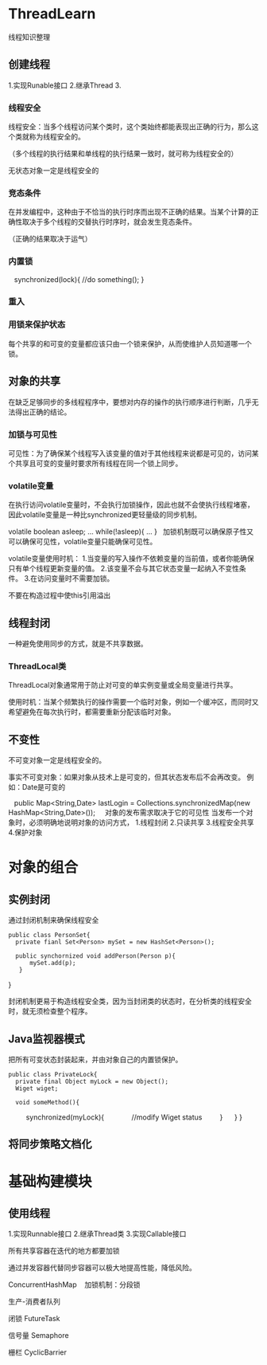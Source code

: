 # ThreadLearn
线程知识整理
## 创建线程
1.实现Runable接口
2.继承Thread
3.
### 线程安全
线程安全：当多个线程访问某个类时，这个类始终都能表现出正确的行为，那么这个类就称为线程安全的。

（多个线程的执行结果和单线程的执行结果一致时，就可称为线程安全的）

无状态对象一定是线程安全的

### 竞态条件 
在并发编程中，这种由于不恰当的执行时序而出现不正确的结果。当某个计算的正确性取决于多个线程的交替执行时序时，就会发生竞态条件。

（正确的结果取决于运气）

### 内置锁

    synchronized(lock){
      //do something();
    }
    
### 重入

### 用锁来保护状态

每个共享的和可变的变量都应该只由一个锁来保护，从而使维护人员知道哪一个锁。

## 对象的共享

在缺乏足够同步的多线程程序中，要想对内存的操作的执行顺序进行判断，几乎无法得出正确的结论。

### 加锁与可见性

可见性：为了确保某个线程写入该变量的值对于其他线程来说都是可见的，访问某个共享且可变的变量时要求所有线程在同一个锁上同步。

### volatile变量

在执行访问volatile变量时，不会执行加锁操作，因此也就不会使执行线程堵塞，因此volatile变量是一种比synchronized更轻量级的同步机制。

  volatile boolean asleep;
  ...
  while(!asleep){
    ...
  }
  
加锁机制既可以确保原子性又可以确保可见性，volatile变量只能确保可见性。

volatile变量使用时机：
1.当变量的写入操作不依赖变量的当前值，或者你能确保只有单个线程更新变量的值。
2.该变量不会与其它状态变量一起纳入不变性条件。
3.在访问变量时不需要加锁。

不要在构造过程中使this引用溢出

## 线程封闭

一种避免使用同步的方式，就是不共享数据。

### ThreadLocal类

ThreadLocal对象通常用于防止对可变的单实例变量或全局变量进行共享。

使用时机：当某个频繁执行的操作需要一个临时对象，例如一个缓冲区，而同时又希望避免在每次执行时，都需要重新分配该临时对象。

## 不变性
不可变对象一定是线程安全的。

事实不可变对象：如果对象从技术上是可变的，但其状态发布后不会再改变。
例如：Date是可变的

    public Map<String,Date> lastLogin = Collections.synchronizedMap(new HashMap<String,Date>());
    
对象的发布需求取决于它的可见性
当发布一个对象时，必须明确地说明对象的访问方式，
1.线程封闭
2.只读共享
3.线程安全共享
4.保护对象

# 对象的组合

## 实例封闭

通过封闭机制来确保线程安全

    public class PersonSet{
      private fianl Set<Person> mySet = new HashSet<Person>();
      
      public synchornized void addPerson(Person p){
          mySet.add(p);
       }
   }
  
封闭机制更易于构造线程安全类，因为当封闭类的状态时，在分析类的线程安全时，就无须检查整个程序。
  
## Java监视器模式

把所有可变状态封装起来，并由对象自己的内置锁保护。

    public class PrivateLock{
      private final Object myLock = new Object();
      Wiget wiget;
      
      void someMethod(){
          synchronized(myLock){
              //modify Wiget status
         }
      }
    }

## 将同步策略文档化
# 基础构建模块

## 使用线程

1.实现Runnable接口
2.继承Thread类
3.实现Callable接口



所有共享容器在迭代的地方都要加锁

通过并发容器代替同步容器可以极大地提高性能，降低风险。

ConcurrentHashMap
    加锁机制：分段锁

生产-消费者队列

闭锁 FutureTask

信号量 Semaphore

栅栏 CyclicBarrier
